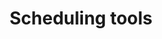 ---
order: 2
title: Scheduling tools
icon: /svgs/feature/scheduling.svg
text: Liberate your time by automating integrated scheduling for your team, mentors, and experts
---